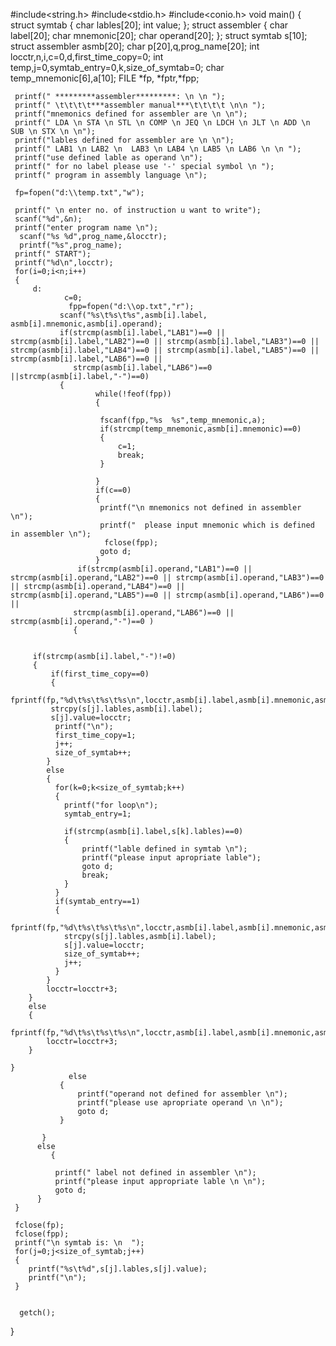 #include<string.h>
#include<stdio.h>
#include<conio.h>
 void main()
 {
     struct symtab
{
    char lables[20];
    int value;
};
struct assembler
{
    char label[20];
    char mnemonic[20];
    char operand[20];
};
     struct symtab s[10];
     struct assembler asmb[20];
     char p[20],q,prog_name[20];
     int locctr,n,i,c=0,d,first_time_copy=0;
     int temp,j=0,symtab_entry=0,k,size_of_symtab=0;
     char temp_mnemonic[6],a[10];
     FILE *fp, *fptr,*fpp;

     printf(" *********assembler*********: \n \n ");
     printf(" \t\t\t\t***assembler manual***\t\t\t\t \n\n ");
     printf("mnemonics defined for assembler are \n \n");
     printf(" LDA \n STA \n STL \n COMP \n JEQ \n LDCH \n JLT \n ADD \n SUB \n STX \n \n");
     printf("lables defined for assembler are \n \n");
     printf(" LAB1 \n LAB2 \n  LAB3 \n LAB4 \n LAB5 \n LAB6 \n \n ");
     printf("use defined lable as operand \n");
     printf(" for no label please use '-' special symbol \n ");
     printf(" program in assembly language \n");

     fp=fopen("d:\\temp.txt","w");
    
     printf(" \n enter no. of instruction u want to write");
     scanf("%d",&n);
     printf("enter program name \n");
      scanf("%s %d",prog_name,&locctr);
      printf("%s",prog_name);
     printf(" START");
     printf("%d\n",locctr);
     for(i=0;i<n;i++)
     {
         d:
         	    c=0;
         	     fpp=fopen("d:\\op.txt","r");
               scanf("%s\t%s\t%s",asmb[i].label, asmb[i].mnemonic,asmb[i].operand);
               if(strcmp(asmb[i].label,"LAB1")==0 || strcmp(asmb[i].label,"LAB2")==0 || strcmp(asmb[i].label,"LAB3")==0 || strcmp(asmb[i].label,"LAB4")==0 || strcmp(asmb[i].label,"LAB5")==0 || strcmp(asmb[i].label,"LAB6")==0 ||
                  strcmp(asmb[i].label,"LAB6")==0 ||strcmp(asmb[i].label,"-")==0)
               {
                       while(!feof(fpp))
                       {

                       	fscanf(fpp,"%s  %s",temp_mnemonic,a);
                       	if(strcmp(temp_mnemonic,asmb[i].mnemonic)==0)
                       	{
                       		c=1;
                       		break;
                       	}
                       	
                       }
                       if(c==0)
                       {
                       	printf("\n mnemonics not defined in assembler \n");
                       	printf("  please input mnemonic which is defined in assembler \n");
                         fclose(fpp);
                       	goto d;
                       }
                   if(strcmp(asmb[i].operand,"LAB1")==0 || strcmp(asmb[i].operand,"LAB2")==0 || strcmp(asmb[i].operand,"LAB3")==0 || strcmp(asmb[i].operand,"LAB4")==0 || strcmp(asmb[i].operand,"LAB5")==0 || strcmp(asmb[i].operand,"LAB6")==0 ||
                  strcmp(asmb[i].operand,"LAB6")==0 || strcmp(asmb[i].operand,"-")==0 )
                  {


         if(strcmp(asmb[i].label,"-")!=0)
         {
             if(first_time_copy==0)
             {
             	 fprintf(fp,"%d\t%s\t%s\t%s\n",locctr,asmb[i].label,asmb[i].mnemonic,asmb[i].operand);
             strcpy(s[j].lables,asmb[i].label);
             s[j].value=locctr;
              printf("\n");
              first_time_copy=1;
              j++;
              size_of_symtab++;
            }
            else
            {
              for(k=0;k<size_of_symtab;k++)
              {
              	printf("for loop\n");
              	symtab_entry=1;
            
              	if(strcmp(asmb[i].label,s[k].lables)==0)
              	{
              		printf("lable defined in symtab \n");
              		printf("please input apropriate lable");
              		goto d;
              		break;
              	}
              }
              if(symtab_entry==1)
              {
              	 fprintf(fp,"%d\t%s\t%s\t%s\n",locctr,asmb[i].label,asmb[i].mnemonic,asmb[i].operand);
              	strcpy(s[j].lables,asmb[i].label);
              	s[j].value=locctr;
              	size_of_symtab++;
              	j++;
              }
            }
            locctr=locctr+3;
        }
        else
        {
        	 fprintf(fp,"%d\t%s\t%s\t%s\n",locctr,asmb[i].label,asmb[i].mnemonic,asmb[i].operand);
        	locctr=locctr+3;
        }
        
    }
                 else
               {
                   printf("operand not defined for assembler \n");
                   printf("please use apropriate operand \n \n");
                   goto d;
               }
               
           }
          else
             {

              printf(" label not defined in assembler \n");
              printf("please input appropriate lable \n \n");
              goto d;
          }
     }

     fclose(fp);
     fclose(fpp);
     printf("\n symtab is: \n  ");
     for(j=0;j<size_of_symtab;j++)
     {
     	printf("%s\t%d",s[j].lables,s[j].value);
     	printf("\n");
     }
    

      getch();
 }

